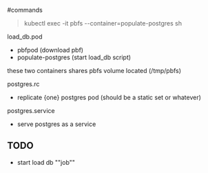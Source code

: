 #commands
>kubectl exec -it pbfs --container=populate-postgres sh


load_db.pod 
 - pbfpod (download pbf)
 - populate-postgres (start load_db script)
 
 these two containers shares pbfs volume located (/tmp/pbfs)
 
 postgres.rc
  - replicate {one} postgres pod (should be a static set or whatever)
 
 postgres.service
  - serve postgres as a service
  
  
## TODO
 - start load db ""job""
 